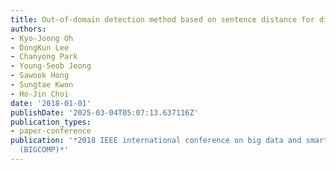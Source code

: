 ```yaml
---
title: Out-of-domain detection method based on sentence distance for dialogue systems
authors:
- Kyo-Joong Oh
- DongKun Lee
- Chanyong Park
- Young-Seob Jeong
- Sawook Hong
- Sungtae Kwon
- Ho-Jin Choi
date: '2018-01-01'
publishDate: '2025-03-04T05:07:13.637116Z'
publication_types:
- paper-conference
publication: '*2018 IEEE international conference on big data and smart computing
  (BIGCOMP)*'
---
```

